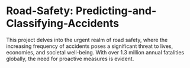 # Road-Safety: Predicting-and-Classifying-Accidents
This project delves into the urgent realm of road safety, where the increasing frequency of accidents poses a significant threat to lives, economies, and societal well-being. With over 1.3 million annual fatalities globally, the need for proactive measures is evident.
